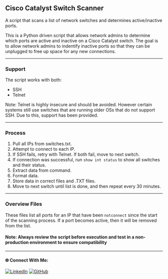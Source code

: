 ## Cisco Catalyst Switch Scanner
A script that scans a list of network switches and determines active/inactive ports.

This is a Python driven script that allows network admins to determine which ports are active and inactive on a Cisco Catalyst switch.
The goal is to allow network admins to indentify inactive ports so that they can be unplugged to free up space for any new connections.

---

### Support
The script works with both:
- SSH
- Telnet

Note: Telnet is highly insecure and should be avoided. However certain systems still use switches that are running older OSs that do not support SSH. Due to this, support has been provided.

---

### Process
1. Pull all IPs from switches.txt.
2. Attempt to connect to each IP.
3. If SSH fails, retry with Telnet. If both fail, move to next switch.
4. If connection was successful, run `show int status` to show all switches and their status.
5. Extract data from command.
6. Format data.
7. Store data in correct files and .TXT files.
8. Move to next switch until list is done, and then repeat every 30 minutes.

---

### Overview Files
These files list all ports for an IP that have been `notconnect` since the start of the scanning process. If a port becomes active, then it will be removed from the list.

#### Note: Always review the script before execution and test in a non-production environment to ensure compatibility

---

#### 🌐 Connect With Me:
[![LinkedIn](https://img.shields.io/badge/LinkedIn-blue?style=for-the-badge&logo=LinkedIn&link=www.linkedin.com/in/hasnan-asif)](www.linkedin.com/in/hasnan-asif)
[![GitHub](https://img.shields.io/badge/GitHub-gray?style=for-the-badge&logo=Github&link=https://github.com/HasnanAsif)](https://github.com/HasnanAsif)
